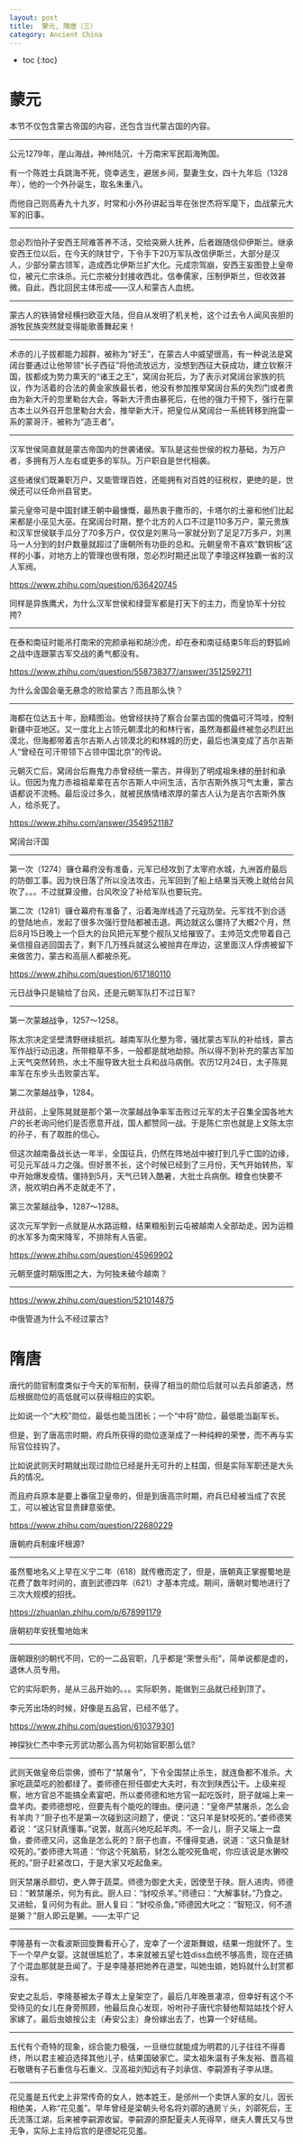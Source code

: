 ```yaml
---
layout: post
title:  蒙元, 隋唐（三）
category: Ancient China 
---
```


* toc
{:toc}

# 蒙元

本节不仅包含蒙古帝国的内容，还包含当代蒙古国的内容。

---

公元1279年，崖山海战，神州陆沉，十万南宋军民蹈海殉国。

有一个陈姓士兵跳海不死，侥幸逃生，避居乡间，娶妻生女，四十九年后（1328年），他的一个外孙诞生，取名朱重八。

而他自己则高寿九十九岁，时常和小外孙讲起当年在张世杰将军麾下，血战蒙元大军的旧事。

---

忽必烈怕孙子安西王阿难答养不活，交给突厥人抚养，后者跟随信仰伊斯兰。继承安西王位以后，在今天的陕甘宁，下令手下20万军队改信伊斯兰，大部分是汉人，少部分蒙古领军，造成西北伊斯兰扩大化。元成宗驾崩，安西王妄图登上皇帝位，被元仁宗诛杀。元仁宗被分封接收西北，信奉儒家，压制伊斯兰，但收效甚微。自此，西北回民主体形成——汉人和蒙古人血统。

---

蒙古人的铁骑曾经横扫欧亚大陆，但自从发明了机关枪，这个过去令人闻风丧胆的游牧民族突然就变得能歌善舞起来！

---

术赤的儿子拔都能力超群，被称为“好王”，在蒙古人中威望很高，有一种说法是窝阔台要通过让他带领“长子西征”将他流放远方，没想到西征大获成功，建立钦察汗国，拔都成为势力熏天的“诸王之王”，窝阔台死后，为了表示对窝阔台家族的抗议，作为活着的合法的黄金家族最长者，他没有参加推举窝阔台系的失烈门或者贵由为新大汗的忽里勒台大会，等新大汗贵由暴死后，在他的强力干预下，强行在蒙古本土以外召开忽里勒台大会，推举新大汗，把皇位从窝阔台一系统转移到拖雷一系的蒙哥汗，被称为“造王者”。

---

汉军世侯简直就是蒙古帝国内的世袭诸侯。军队是这些世侯的权力基础，为万户者，多拥有万人左右或更多的军队。万户职自是世代相袭。

这些诸侯们既兼职万户，又能管理百姓，还能拥有对百姓的征税权，更绝的是，世侯还可以任命州县官吏。

蒙元皇帝可是中国封建王朝中最慷慨，最热衷于撒币的，卡塔尔的土豪和他们比起来都是小巫见大巫。在窝阔台时期，整个北方的人口不过是110多万户，蒙元贵族和汉军世侯联手瓜分了70多万户，仅仅是刘黑马一家就分到了足足7万多户，刘黑马一人分到的封户数量就超过了唐朝所有功臣的总和。元朝皇帝不喜欢“数铜板”这样的小事，对地方上的管理也很有限，忽必烈时期还出现了李璮这样独霸一省的汉人军阀。

https://www.zhihu.com/question/636420745

同样是异族鹰犬，为什么汉军世侯和绿营军都是打天下的主力，而皇协军十分拉挎?

---

在泰和南征时能吊打南宋的完颜承裕和胡沙虎，却在泰和南征结束5年后的野狐岭之战中连跟蒙古军交战的勇气都没有。

https://www.zhihu.com/question/558738377/answer/3512592711

为什么金国会毫无悬念的败给蒙古？而且那么快？

---

海都在位达五十年，励精图治。他曾经扶持了察合台蒙古国的傀儡可汗笃哇，控制新疆中亚地区。又一度北上占领元朝漠北的和林行省，虽然海都最终被忽必烈赶出漠北，但海都带着吉尔吉斯人占领漠北的和林城的历史，最后也演变成了吉尔吉斯人“曾经在可汗带领下占领中国北京”的传说。

元朝灭亡后，窝阔台后裔鬼力赤曾经统一蒙古，并得到了明成祖朱棣的册封和承认。但因为鬼力赤祖祖辈辈在吉尔吉斯人中间生活，吉尔吉斯外族习气太重，蒙古语都说不流畅。最后没过多久，就被民族情绪浓厚的蒙古人认为是吉尔吉斯外族人，给杀死了。

https://www.zhihu.com/answer/3549521187

窝阔台汗国

---

第一次（1274）镰仓幕府没有准备，元军已经攻到了太宰府水城，九洲首府最后的防御工事。因为快日落了所以没法攻击，元军回到了船上结果当天晚上就给台风吹了。。。不过就算没撤，台风吹没了补给军队也要玩完。

第二次（1281）镰仓幕府有准备了，沿着海岸线造了元寇防垒。元军找不到合适的登陆地点，发起了很多次强行登陆都被击退。两边就这么僵持了大概2个月，然后8月15日晚上一个巨大的台风把元军整个舰队又给摧毁了。主帅范文虎带着自己亲信擅自逃回国去了，剩下几万残兵就这么被抛弃在岸边，这里面汉人俘虏被留下来做苦力，蒙古和高丽人都被杀死。

https://www.zhihu.com/question/617180110

元日战争只是输给了台风，还是元朝军队打不过日军?

---

第一次蒙越战争，1257～1258。

陈太宗决定坚壁清野继续抵抗。越南军队化整为零，骚扰蒙古军队的补给线，蒙古军作战行动迅速，所带粮草不多，一般都是就地劫掠。所以得不到补充的蒙古军加上天气突然转热，水土不服导致大批士兵和战马病倒。农历12月24日，太子陈晃率军在东步头击败蒙古军。

第二次蒙越战争，1284。

开战前，上皇陈晃就是那个第一次蒙越战争率军击败过元军的太子召集全国各地大户的长老询问他们是否愿意开战，国人都赞同一战。于是陈仁宗也就是上文陈太宗的孙子，有了取胜的信心。

但这次越南备战长达一年半，全国征兵，仍然在阵地战中被打到几乎亡国的边缘，可见元军战斗力之强。但好景不长，这个时候已经到了三月份，天气开始转热，军中开始爆发疫情。僵持到5月，天气已转入酷暑，大批士兵病倒。粮食也快要不济，脱欢明白再不走就走不了，

第三次蒙越战争，1287～1288。

这次元军学到一点就是从水路运粮，结果粮船到云屯被越南人全部劫走。因为运粮的水军多为南宋降军，不排除有人告密。

https://www.zhihu.com/question/45969902

元朝至盛时期版图之大，为何独未破今越南？

---

https://www.zhihu.com/question/521014875

中俄管道为什么不经过蒙古?

# 隋唐

唐代的勋官制度类似于今天的军衔制，获得了相当的勋位后就可以去兵部遴选，然后根据勋位的高低就可以获得相应的实职。

比如说一个“大校”勋位，最低也能当团长；一个“中将”勋位，最低能当副军长。

但是，到了唐高宗时期，府兵所获得的勋位逐渐成了一种纯粹的荣誉，而不再与实际官位挂钩了。

比如说武则天时期就出现过勋位已经是升无可升的上柱国，但是实际军职还是大头兵的情况。

而且府兵原本是要上番宿卫皇帝的，但是到唐高宗时期，府兵已经被当成了农民工，可以被达官显贵肆意驱使。

https://www.zhihu.com/question/22680229

唐朝府兵制废坏根源?

---

虽然蜀地名义上早在义宁二年（618）就传檄而定了，但是，唐朝真正掌握蜀地是花费了数年时间的，直到武德四年（621）才基本完成。期间，唐朝对蜀地进行了三次大规模的招抚。

https://zhuanlan.zhihu.com/p/678991179

唐朝初年安抚蜀地始末

---

唐朝跟别的朝代不同，它的一二品官职，几乎都是“荣誉头衔”，简单说都是虚的，退休人员专用。

它的实际职务，是从三品开始的。。。实际职务，能做到三品就已经到顶了。

李元芳出场的时候，好像是五品官，已经不低了。

https://www.zhihu.com/question/610379301

神探狄仁杰中李元芳武功那么高为何初始官职那么低?

---

武则天做皇帝后崇佛，颁布了“禁屠令”，下令全国禁止杀生，就连鱼都不准杀。大家吃蔬菜吃的脸都绿了。娄师德在担任御史大夫时，有次到陕西公干。上级来视察，地方官总不能搞全素宴吧，所以娄师德和地方官一起吃饭时，厨子就端上来一盘羊肉。娄师德想吃，但要先有个能吃的理由。便问道：“皇帝严禁屠杀，怎么会有羊肉？”厨子也不是第一次碰到这问题了，便说：“这只羊是豺咬死的。”娄师德笑着说：“这只豺真懂事。”说罢，就高兴地吃起羊肉。不一会儿，厨子又端上一盘鱼，娄师德又问，这鱼是怎么死的？厨子也直，不懂得变通，说道：“这只鱼是豺咬死的。”娄师德大骂道：“你这个死脑筋，豺怎么能咬死鱼呢，你应该说是水獭咬死的。”厨子赶紧改口，于是大家又吃起鱼来。

则天禁屠杀颇切，吏人弊于蔬菜。师德为御史大夫，因使至于陕。厨人进肉，师德曰：“敕禁屠杀，何为有此。厨人曰：“豺咬杀羊。”师德曰：“大解事豺。”乃食之。又进鲙，复问何为有此。厨人复曰：“豺咬杀鱼。”师德因大叱之：“智短汉，何不道是獭？”厨人即云是獭。——太平广记

---

李隆基有一次看波斯回旋舞看开心了，宠幸了一个波斯舞娘，结果一炮就怀了。生下一个早产女婴。这就很尴尬了，本来就被五望七姓diss血统不够高贵，现在还搞了个混血那就是丑闻了。于是李隆基把她养在道堂，叫她虫娘，她妈就什么封赏都没有。

安史之乱后，李隆基被太子尊太上皇架空了，最后几年晚景凄凉，但幸好有这个不受待见的女儿在身旁照顾，他最后良心发现，吩咐孙子唐代宗替他帮姑姑找个好人家嫁了。最后虫娘按公主（寿安公主）身份嫁出去了，也算一个好结局。

---

五代有个奇特的现象，综合能力极强，一旦继位就能成为明君的儿子往往不得善终，所以君主被迫选择其他儿子，结果国破家亡。梁太祖朱温有子朱友裕、晋高祖石敬瑭有子石重信与石重义、汉高祖刘知远有子刘承信、李嗣源有子李从璟。

---

花见羞是五代史上非常传奇的女人，她本姓王，是邠州一个卖饼人家的女儿，因长相绝美，人称“花见羞”。早年曾经是梁朝头号名将刘鄩的通房丫头，刘鄩死后，王氏流落江湖，后来被李嗣源收留。李嗣源的原配夏夫人死得早，继夫人曹氏又与世无争，实际上主持后宫的是德妃花见羞。
